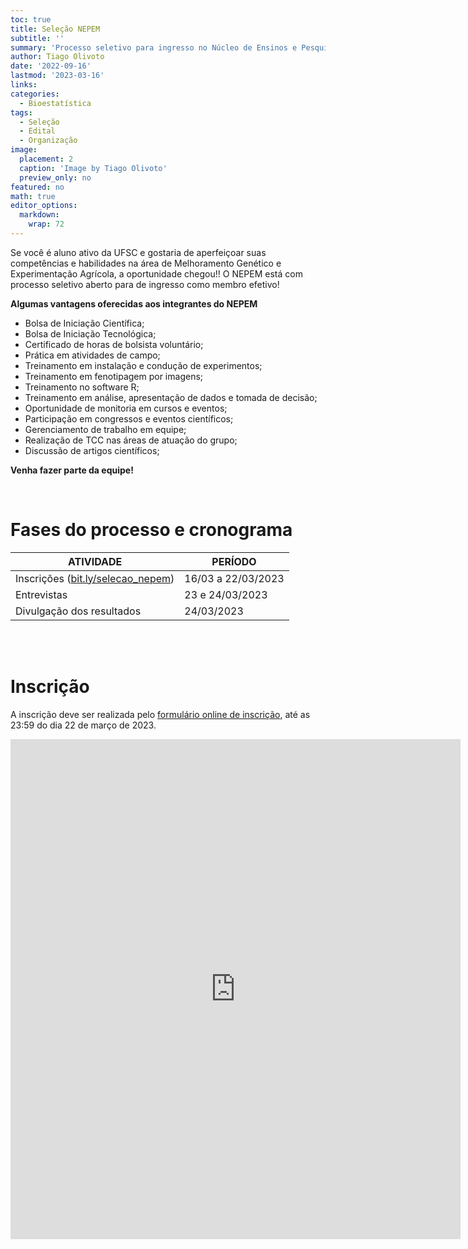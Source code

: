 ```yaml
---
toc: true
title: Seleção NEPEM
subtitle: ''
summary: 'Processo seletivo para ingresso no Núcleo de Ensinos e Pesquisas em Experimentação e Melhoramento Vegetal (NEPEM).'
author: Tiago Olivoto
date: '2022-09-16'
lastmod: '2023-03-16'
links:
categories:
  - Bioestatística
tags:
  - Seleção
  - Edital
  - Organização
image:
  placement: 2
  caption: 'Image by Tiago Olivoto'
  preview_only: no
featured: no
math: true
editor_options: 
  markdown: 
    wrap: 72
---
```


<script src="https://kit.fontawesome.com/1f72d6921a.js" crossorigin="anonymous"></script>



Se você é aluno ativo da UFSC e gostaria de aperfeiçoar suas
competências e habilidades na área de Melhoramento Genético e
Experimentação Agrícola, a oportunidade chegou!! O NEPEM está com
processo seletivo aberto para de ingresso como membro efetivo!

**Algumas vantagens oferecidas aos integrantes do NEPEM**

-   Bolsa de Iniciação Científica;
-   Bolsa de Iniciação Tecnológica;
-   Certificado de horas de bolsista voluntário;
-   Prática em atividades de campo;
-   Treinamento em instalação e condução de experimentos;
-   Treinamento em fenotipagem por imagens;
-   Treinamento no software R;
-   Treinamento em análise, apresentação de dados e tomada de
    decisão;
-   Oportunidade de monitoria em cursos e eventos;
-   Participação em congressos e eventos científicos;
-   Gerenciamento de trabalho em equipe;
-   Realização de TCC nas áreas de atuação do grupo;
-   Discussão de artigos científicos;

**Venha fazer parte da equipe!**

<br>

# <i class="fas fa-clock"></i> Fases do processo e cronograma

| ATIVIDADE                                                                                                                                | PERÍODO            |
|---------------------------------------------------|---------------------|
| Inscrições ([bit.ly/selecao_nepem](https://docs.google.com/forms/d/e/1FAIpQLSeGfqPZ-naUmgrFsHmSdLn0alPmPGabWNnURbFQUfVI0ufN_g/viewform)) | 16/03 a 22/03/2023 |
| Entrevistas                                                                                                                              | 23 e 24/03/2023    |
| Divulgação dos resultados                                                                                                                | 24/03/2023         |

<br> <br>

# <i class="fas fa-file-export"></i> Inscrição

A inscrição deve ser realizada pelo [formulário online de
inscrição](https://forms.gle/SBkWNAuLnF1SigvC6), até as 23:59 do dia 22
de março de 2023.

<iframe src="https://docs.google.com/forms/d/e/1FAIpQLSeGfqPZ-naUmgrFsHmSdLn0alPmPGabWNnURbFQUfVI0ufN_g/viewform?embedded=true" width="720" height="800" frameborder="0" marginheight="0" marginwidth="0">

Carregando...</iframe>

<br> <br>


